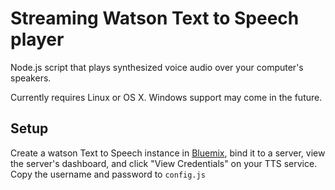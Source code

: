 Streaming Watson Text to Speech player
======================================

Node.js script that plays synthesized voice audio over your computer's speakers.

Currently requires Linux or OS X. Windows support may come in the future.


Setup
-----

Create a watson Text to Speech instance in [Bluemix](http://bluemix.net/), bind it to a server, view the server's dashboard, and click "View Credentials" on your TTS service. Copy the username and password to `config.js`
